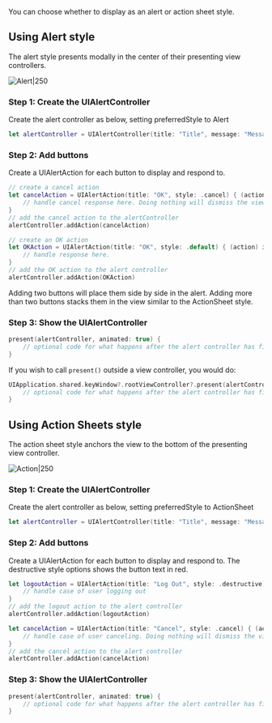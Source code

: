 You can choose whether to display as an alert or action sheet style. 

## Using Alert style

The alert style presents modally in the center of their presenting view controllers. 

![Alert|250](http://i.imgur.com/cMAZh9H.gif)

### Step 1: Create the UIAlertController

Create the alert controller as below, setting preferredStyle to Alert

```swift
let alertController = UIAlertController(title: "Title", message: "Message", preferredStyle: .alert)
```

### Step 2: Add buttons

Create a UIAlertAction for each button to display and respond to.

```swift
// create a cancel action
let cancelAction = UIAlertAction(title: "OK", style: .cancel) { (action) in
    // handle cancel response here. Doing nothing will dismiss the view.
}
// add the cancel action to the alertController
alertController.addAction(cancelAction)

// create an OK action
let OKAction = UIAlertAction(title: "OK", style: .default) { (action) in
    // handle response here.
}
// add the OK action to the alert controller
alertController.addAction(OKAction)
```

Adding two buttons will place them side by side in the alert. Adding more than two buttons stacks them in the view similar to the ActionSheet style.


### Step 3: Show the UIAlertController

```swift
present(alertController, animated: true) {
    // optional code for what happens after the alert controller has finished presenting
}
```

If you wish to call `present()` outside a view controller, you would do:

```swift
UIApplication.shared.keyWindow?.rootViewController?.present(alertController, animated: true) {
    // optional code for what happens after the alert controller has finished presenting
}
```

## Using Action Sheets style

The action sheet style anchors the view to the bottom of the presenting view controller.

![Action|250](http://i.imgur.com/8JfoPh3.gif)

### Step 1: Create the UIAlertController

Create the alert controller as below, setting preferredStyle to ActionSheet

```swift
let alertController = UIAlertController(title: "Title", message: "Message", preferredStyle: .actionSheet)
```

### Step 2: Add buttons

Create a UIAlertAction for each button to display and respond to. The destructive style options shows the button text in red.

```swift
let logoutAction = UIAlertAction(title: "Log Out", style: .destructive) { (action) in
    // handle case of user logging out
}
// add the logout action to the alert controller
alertController.addAction(logoutAction)     

let cancelAction = UIAlertAction(title: "Cancel", style: .cancel) { (action) in
    // handle case of user canceling. Doing nothing will dismiss the view.
}
// add the cancel action to the alert controller
alertController.addAction(cancelAction)
```

### Step 3: Show the UIAlertController

```swift
present(alertController, animated: true) {
    // optional code for what happens after the alert controller has finished presenting
}
```
